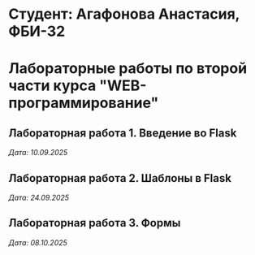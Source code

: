 # Студент: Агафонова Анастасия, ФБИ-32

# Лабораторные работы по второй части курса "WEB-программирование"

## Лабораторная работа 1. Введение во Flask

*Дата: 10.09.2025*

## Лабораторная работа 2. Шаблоны в Flask

*Дата: 24.09.2025*

## Лабораторная работа 3. Формы

*Дата: 08.10.2025*
